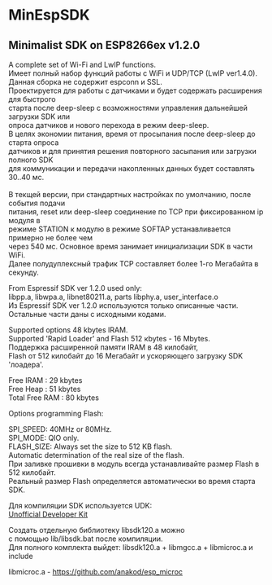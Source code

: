 # MinEspSDK
Minimalist SDK on ESP8266ex v1.2.0
---

A complete set of Wi-Fi and LwIP functions.<br>
Имеет полный набор функций работы с WiFi и UDP/TCP (LwIP ver1.4.0).<br>
Данная сборка не содержит espconn и SSL.<br>
Проектируется для работы с датчиками и будет содержать расширения для быстрого<br> 
старта после deep-sleep с возможностями управления дальнейшей загрузки SDK или<br> 
опроса датчиков и нового перехода в режим deep-sleep.<br>
В целях экономии питания, время от просыпания после deep-sleep до старта опроса<br> 
датчиков и для принятия решения повторного засыпания или загрузки полного SDK<br>
для коммуникации и передачи накопленных данных будет составлять 30..40 мс.<br>  
В текщей версии, при стандартных настройках по умолчанию, после события подачи<br>
питания, reset или deep-sleep соединение по TCP при фиксированном ip модуля в<br> 
режиме STATION к модулю в режиме SOFTAP устанавливается примерно не более чем<br> 
через 540 мс. Основное время занимает инициализации SDK в части WiFi.<br>
Далее полудуплексный трафик TCP составляет более 1-го Мегабайта в секунду.<br>    

From Espressif SDK ver 1.2.0 used only:<br> 
libpp.a, libwpa.a, libnet80211.a, parts libphy.a, user_interface.o<br>
Из Espressif SDK ver 1.2.0 используются только описанные части.<br>
Остальные части даны с исходными кодами.<br>

Supported options 48 kbytes IRAM.<br>
Supported 'Rapid Loader' and Flash 512 кbytes - 16 Mbytes.<br>
Поддержка расширенной памяти IRAM в 48 килобайт,<br>
Flash от 512 килобайт до 16 Мегабайт и ускоряющего загрузку SDK 'лоадера'.<br>

Free IRAM : 29 kbytes<br>
Free Heap : 51 kbytes<br>
Total Free RAM : 80 kbytes<br>

Options programming Flash:<br> 

SPI_SPEED: 40MHz or 80MHz.<br>
SPI_MODE: QIO only.<br>
FLASH_SIZE: Always set the size to 512 KB flash.<br>
			Automatic determination of the real size of the flash.<br>
При заливке прошивки в модуль всегда устанавливайте размер Flash в 512 килобайт.<br> 
Реальный размер Flash определяется автоматически во время старта SDK.<br> 

Для компиляции SDK используется UDK:   
[Unofficial Developer Kit](http://esp8266.ru/forum/forums/devkit/)<br>

Создать отдельную библиотеку libsdk120.a можно<br> 
с помощью lib/libsdk.bat после компиляции.<br>
Для полного комплекта выйдет: libsdk120.a + libmgcc.a + libmicroc.a и include<br>

libmicroc.a - https://github.com/anakod/esp_microc  
      

